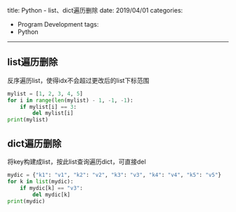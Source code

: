 title: Python - list、dict遍历删除
date: 2019/04/01
categories:
- Program Development
tags:
- Python
---


## list遍历删除 ##

反序遍历list，使得idx不会超过更改后的list下标范围

```python
mylist = [1, 2, 3, 4, 5]
for i in range(len(mylist) - 1, -1, -1):
    if mylist[i] == 3:
        del mylist[i]
print(mylist)

```


## dict遍历删除 ##

将key构建成list，按此list查询遍历dict，可直接del

```python
mydic = {"k1": "v1", "k2": "v2", "k3": "v3", "k4": "v4", "k5": "v5"}
for k in list(mydic):
    if mydic[k] == "v3":
        del mydic[k]
print(mydic)

```